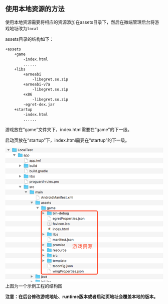## 使用本地资源的方法

使用本地资源需要将相应的资源添加在assets目录下，然后在微端管理后台将游戏地址改为`local`

assets目录的结构如下：

	+assets
		+game
			-index.html
			......
		+libs
			+armeabi
				-libegret.so.zip
			+armeabi-v7a
				-libegret.so.zip
			+x86
				-libegret.so.zip
			-egret-dex.jar
		+startup
			-index.html
			......
		
游戏放在“game”文件夹下，index.html需要在“game”的下一级。

启动页放在“startup”下，index.html需要在“startup”的下一级。


![](01.png)
上图为一个示例工程的结构图

**注意：在后台修改游戏地址、runtime版本或者启动页地址会覆盖本地的版本。**
